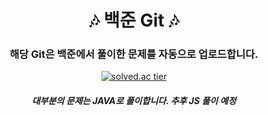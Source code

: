 <div align="center">
  
# 🎶 백준 Git 🎶
  ### 해당 Git은 백준에서 풀이한 문제를 자동으로 업로드합니다.
  [![solved.ac tier](http://mazassumnida.wtf/api/generate_badge?boj=syub98774)](https://solved.ac/syub98774)
  ##### 대부분의 문제는 JAVA로 풀이합니다. 추후 JS 풀이 예정
</div>

